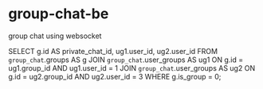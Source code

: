 # group-chat-be

group chat using websocket

SELECT
g.id AS private_chat_id, ug1.user_id, ug2.user_id
FROM
`group_chat`.groups AS g
JOIN `group_chat`.user_groups AS ug1 ON g.id = ug1.group_id
AND ug1.user_id = 1
JOIN `group_chat`.user_groups AS ug2 ON g.id = ug2.group_id
AND ug2.user_id = 3
WHERE
g.is_group = 0;
